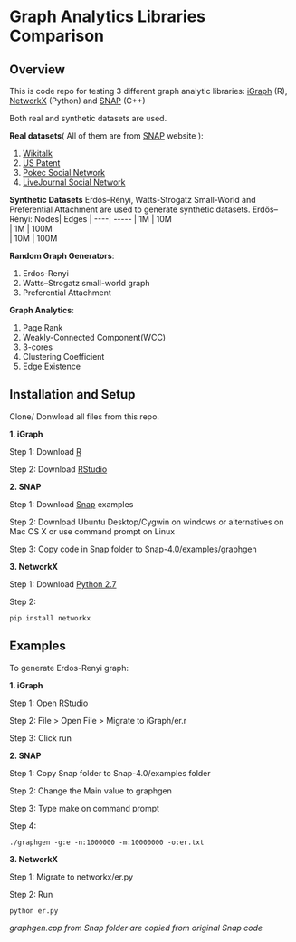 # Graph Analytics Libraries Comparison 

## Overview
This is code repo for testing 3 different graph analytic libraries: [iGraph](http://igraph.org/redirect.html) (R), [NetworkX](https://networkx.github.io/) (Python)
and [SNAP](http://snap.stanford.edu/) (C++)

Both real and synthetic datasets are used. 

**Real datasets**( All of them are from [SNAP](http://snap.stanford.edu/data/index.html) website ):
1) [Wikitalk](https://snap.stanford.edu/data/wiki-Talk.html)
2) [US Patent](https://snap.stanford.edu/data/cit-Patents.html)
3) [Pokec Social Network](https://snap.stanford.edu/data/soc-pokec.html)
4) [LiveJournal Social Network](https://snap.stanford.edu/data/soc-LiveJournal1.html)

**Synthetic Datasets** 
Erdős–Rényi, Watts-Strogatz Small-World and Preferential Attachment are used to generate synthetic datasets.
Erdős–Rényi: 
Nodes| Edges 
| ----| -----
| 1M  | 10M          
| 1M  | 100M           
| 10M | 100M           

**Random Graph Generators**: 
1) Erdos-Renyi
2) Watts–Strogatz small-world graph 
3) Preferential Attachment

**Graph Analytics**: 
1) Page Rank
2) Weakly-Connected Component(WCC)
3) 3-cores
4) Clustering Coefficient
5) Edge Existence

## Installation and Setup
Clone/ Donwload all files from this repo.

**1. iGraph**

Step 1: Download [R](https://www.r-project.org/)

Step 2: Download [RStudio](https://www.rstudio.com/)


**2. SNAP**

Step 1: Download [Snap](https://snap.stanford.edu/snap/download.html) examples

Step 2: Download Ubuntu Desktop/Cygwin on windows or alternatives on Mac OS X or use command prompt on Linux

Step 3: Copy code in Snap folder to Snap-4.0/examples/graphgen


**3. NetworkX** 

Step 1: Download [Python 2.7](https://www.python.org/downloads/) 

Step 2: 
```
pip install networkx
```

## Examples

To generate Erdos-Renyi graph:

**1. iGraph** 

Step 1: Open RStudio

Step 2: File > Open File > Migrate to iGraph/er.r

Step 3: Click run

**2. SNAP** 

Step 1: Copy Snap folder to Snap-4.0/examples folder

Step 2: Change the Main value to graphgen

Step 3: Type make on command prompt

Step 4: 

```
./graphgen -g:e -n:1000000 -m:10000000 -o:er.txt
```

**3. NetworkX** 

Step 1: Migrate to networkx/er.py

Step 2: Run 
```
python er.py
```


*graphgen.cpp from Snap folder are copied from original Snap code*
